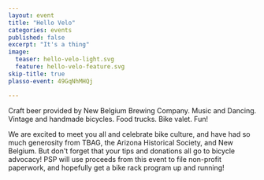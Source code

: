 ```yaml
---
layout: event
title: "Hello Velo"
categories: events
published: false
excerpt: "It's a thing"
image:
  teaser: hello-velo-light.svg
  feature: hello-velo-feature.svg
skip-title: true
plasso-event: 49GqNhMHQj

---
```


Craft beer provided by New Belgium Brewing Company. Music and Dancing. Vintage and handmade bicycles. Food trucks. Bike valet. Fun!

We are excited to meet you all and celebrate bike culture, and have had so much generosity from TBAG, the Arizona Historical Society, and New Belgium. But don't forget that your tips and donations all go to bicycle advocacy! PSP will use proceeds from this event to file non-profit paperwork, and hopefully get a bike rack program up and running!
